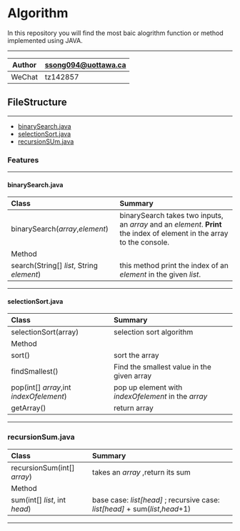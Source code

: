 Algorithm
=========
In this repository you will find the most baic alogrithm function or method implemented using JAVA.
****

|Author|ssong094@uottawa.ca|
|---|---
|WeChat|tz142857

## FileStructure
----------------
* [binarySearch.java](#binarySearch.java)
* [selectionSort.java](#selectionSort.java)
* [recursionSUm.java](#recursionSum.java)


### Features
------------
#### binarySearch.java  

|Class|Summary|
|:-----|:---- 
|binarySearch(*array*,*element*)|binarySearch takes two inputs, an *array* and an *element*. **Print** the index of element in the array to the console.|
|Method|
|search(String[] *list*, String *element*)|this method print the index of an *element* in the given *list*.|  
---------------------------------------------
#### selectionSort.java
|Class|Summary|
|:-----|:-----
|selectionSort(array)|selection sort algorithm|
|Method|
|sort()|sort the array|
|findSmallest()|Find the smallest value in the given array|
|pop(int[] *array*,int *indexOfelement*)|pop up element with *indexOfelement* in the *array*|
|getArray()|return array|
-------------------------------

### recursionSum.java
|Class|Summary|
|:----|:----
|recursionSum(int[] *array*)|takes an *array* ,return its sum|
|Method|
|sum(int[] *list*, int *head*)|base case: *list[head]* ; recursive case: *list[head]* + sum(*list*,*head*+1)|
------------
